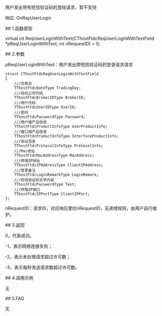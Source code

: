 <p>用户发出带有短信验证码的登陆请求，暂不支持</p>
<p>响应: OnRspUserLogin</p>
<span class="anchor" id="9976ec2a-ca48-4b3d-8c61-cb11ae1fcf92"></span>
## 1.函数原型
<p>virtual int ReqUserLoginWithText(CThostFtdcReqUserLoginWithTextField *pReqUserLoginWithText, int nRequestID) = 0;</p>
<span class="anchor" id="1b36df6d-a676-4042-aa0f-aa724d2ffd31"></span>
## 2.参数
<p>pReqUserLoginWithText：用户发出带短信验证码的登录请求请求</p>
<pre><code>struct CThostFtdcReqUserLoginWithTextField
{
    ///交易日
    TThostFtdcDateType TradingDay;
    ///经纪公司代码
    TThostFtdcBrokerIDType BrokerID;
    ///用户代码
    TThostFtdcUserIDType UserID;
    ///密码
    TThostFtdcPasswordType Password;
    ///用户端产品信息
    TThostFtdcProductInfoType UserProductInfo;
    ///接口端产品信息
    TThostFtdcProductInfoType InterfaceProductInfo;
    ///协议信息
    TThostFtdcProtocolInfoType ProtocolInfo;
    ///Mac地址
    TThostFtdcMacAddressType MacAddress;
    ///终端IP地址
    TThostFtdcIPAddressType ClientIPAddress;
    ///登录备注
    TThostFtdcLoginRemarkType LoginRemark;
    ///短信验证码文字内容
    TThostFtdcPasswordType Text;
    ///终端IP端口
    TThostFtdcIPPortType ClientIPPort;
};
</code></pre>
<p>nRequestID：请求ID，对应响应里的nRequestID，无递增规则，由用户自行维护。</p>
<span class="anchor" id="849a877a-69d9-4ffc-a00e-d55314e6fb2a"></span>
## 3.返回
<p>0，代表成功。</p>
<p>-1，表示网络连接失败；</p>
<p>-2，表示未处理请求超过许可数；</p>
<p>-3，表示每秒发送请求数超过许可数。</p>
<span class="anchor" id="66bcf667-b369-4b31-96fe-d7b4ec051e1f"></span>
## 4.调用示例
<p>无</p>
<span class="anchor" id="1526f530-27f4-40c4-b200-d8f99d2b995a"></span>
## 5.FAQ
<p>无</p>
